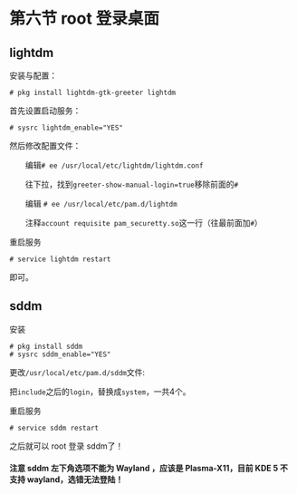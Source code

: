 # 第六节 root 登录桌面

## lightdm

安装与配置：

```
# pkg install lightdm-gtk-greeter lightdm
```

首先设置启动服务：

```
# sysrc lightdm_enable="YES"
```
然后修改配置文件：

　　编辑`# ee /usr/local/etc/lightdm/lightdm.conf`

　　往下拉，找到`greeter-show-manual-login=true`移除前面的`#`

　　编辑 `# ee /usr/local/etc/pam.d/lightdm`

　　注释`account requisite pam_securetty.so`这一行（往最前面加`#`）

重启服务

```
# service lightdm restart
```

即可。

## sddm

安装

```
# pkg install sddm
# sysrc sddm_enable="YES"
```

更改`/usr/local/etc/pam.d/sddm`文件:

把`include`之后的`login`，替换成`system`，一共4个。

重启服务

```
# service sddm restart
```

之后就可以 root 登录 sddm了！

#### 注意 sddm 左下角选项不能为 Wayland ，应该是 Plasma-X11，目前 KDE 5 不支持 wayland，选错无法登陆！
